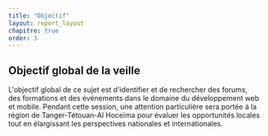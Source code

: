 ```yaml
---
title: "Objectif"
layout: report_layout  
chapitre: true
order: 3
---
```


## Objectif global de la veille

L'objectif global de ce sujet est d'identifier et de rechercher des forums, des formations et des événements dans le domaine du développement web et mobile. Pendant cette session, une attention particulière sera portée à la région de Tanger-Tétouan-Al Hoceïma pour évaluer les opportunités locales tout en élargissant les perspectives nationales et internationales.



